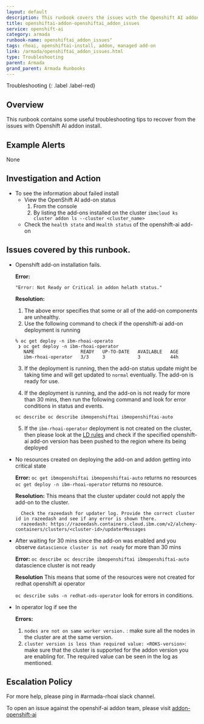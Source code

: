 ```yaml
---
layout: default
description: This runbook covers the issues with the Openshift AI addon installation
title: openshiftai-addon-openshiftai_addon_issues
service: openshift-ai
category: armada
runbook-name: openshiftai_addon_issues"
tags: rhoai, openshiftai-install, addon, managed add-on
link: /armada/openshiftai_addon_issues.html
type: Troubleshooting
parent: Armada
grand_parent: Armada Runbooks
---
```


Troubleshooting
{: .label .label-red}

## Overview

This runbook contains some useful troubleshooting tips to recover from the issues with Openshift AI addon install.

## Example Alerts

None

## Investigation and Action

- To see the information about failed install
    - View the OpenShift AI add-on status
       1. From the console
       2. By listing the add-ons installed on the cluster
          `ibmcloud ks cluster addon ls --cluster <cluster_name>`
    - Check the `health state` and `Health status` of the openshift-ai add-on

## Issues covered by this runbook.

- Openshift add-on installation fails.

  **Error:**
   ```
   "Error: Not Ready or Critical in addon helath status."
   ```
   **Resolution:**
    1. The above error specifies that some or all of the add-on components are unhealthy.
    2. Use the following command to check if the openshift-ai add-on deployment is running

     ```
     % oc get deploy -n ibm-rhoai-operato
      ❯ oc get deploy -n ibm-rhoai-operator
        NAME                 READY   UP-TO-DATE   AVAILABLE   AGE
        ibm-rhoai-operator   3/3     3            3           44h
     ```

    3. If the deployment is running, then the add-on status update might be taking time and will get updated to `normal` eventually. The add-on is ready
    for use.

    4. If the deployment is running, and the add-on is not ready for more than 30 mins, then run the following command and look for error conditions in status and events.
    ```
    oc describe oc describe ibmopenshiftai ibmopenshiftai-auto
    ```


    5. If the `ibm-rhoai-operator` deployment is not created on the cluster, then please look at the [LD rules](https://razeeflags.containers.cloud.ibm.com/alchemy-containers/flags/armada-cruisers/production/addon-openshift-ai) and check if the specified openshift-ai add-on version has been pushed to the region where its being deployed

- No resources created on deploying the add-on and addon getting into critical state

    **Error:**
      `oc get ibmopenshiftai ibmopenshiftai-auto` returns no resources
      `oc get deploy -n ibm-rhoai-operator` returns no resource.

     **Resolution:**
      This means that the cluster updater could not apply the add-on to the cluster.


        Check the razeedash for updater log. Provide the correct cluster id in razeedash and see if any error is shown there.
        razeedash: https://razeedash.containers.cloud.ibm.com/v2/alchemy-containers/clusters/<cluster-id>/updaterMessages

- After waiting for 30 mins since the add-on was enabled and you observe `datascience cluster is not ready` for more than 30 mins

    **Error:**
        `oc describe oc describe ibmopenshiftai ibmopenshiftai-auto` datascience cluster is not ready

    **Resolution**
    This means that some of the resources were not created for redhat openshift ai operator

    `oc describe subs -n redhat-ods-operator` look for errors in conditions.

- In operator log if see the

    **Errors:**
    1. `nodes are not on same worker version.` : make sure all the nodes in the cluster are at the same version.
    2. `cluster version is less than required value: <ROKS-version>`: make sure that the cluster is supported for the addon version you are enabling for. The required value can be seen in the log as mentioned.


## Escalation Policy

For more help, please ping in #armada-rhoai slack channel.

To open an issue against the openshif-ai addon team, please visit [addon-openshift-ai](https://github.ibm.com/alchemy-containers/addon-openshift-ai/issues)